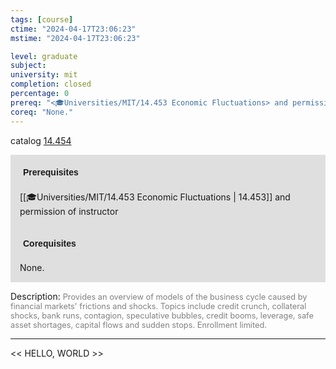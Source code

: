 ```yaml
---
tags: [course]
ctime: "2024-04-17T23:06:23"
mstime: "2024-04-17T23:06:23"

level: graduate
subject: 
university: mit
completion: closed
percentage: 0
prereq: "<🎓Universities/MIT/14.453 Economic Fluctuations> and permission of instructor"
coreq: "None."
---
```


catalog [14.454](http://student.mit.edu/catalog/m14b.html#14.454)

<span style="display: block; padding: 15px; background-color: rgb(100, 100, 100, 0.2);"><font id="m_prereq965_0" style="display: block; font-family: Arial, sans-serif; font-weight: bold; padding: 5px">Prerequisites</font><br><span id="prereq965_0">[[🎓Universities/MIT/14.453 Economic Fluctuations | 14.453]] and permission of instructor</span></span>
<span style="display: block; padding: 15px; background-color: rgb(100, 100, 100, 0.2);"><font id="m_coreq965_0" style="display: block; font-family: Arial, sans-serif; font-weight: bold; padding: 5px">Corequisites</font><br><span id="coreq965_0">None.</span></span>

<font style="">Description:</font>
<font style="color: grey; font-size: 0.8rem;">Provides an overview of models of the business cycle caused by financial markets' frictions and shocks. Topics include credit crunch, collateral shocks, bank runs, contagion, speculative bubbles, credit booms,  leverage, safe asset shortages, capital flows and sudden stops. Enrollment limited.</font>



---

<< HELLO, WORLD >>
